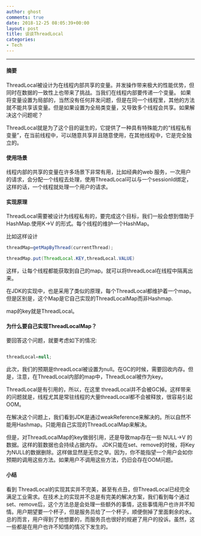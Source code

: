 ```yaml
---
author: ghost
comments: true
date: 2018-12-25 08:05:39+00:00
layout: post
title: 谈谈ThreadLocal
categories:
- Tech
---
```


-------------------

#### 摘要

ThreadLocal被设计为在线程内部共享的变量。并发操作带来极大的性能优势，但同时在数据的一致性上也带来了挑战。当我们在线程内部要传递一个变量。
如果将变量设置为局部的，当然没有任何并发问题，但是在同一个线程里，其他的方法就不能共享该变量。但是如果设置为全局类变量，又导致多个线程会共享。如果解决这个问题呢？

ThreadLocal就是为了这个目的诞生的，它提供了一种具有特殊能力的“线程私有变量”，在当前线程中，可以随意共享并且随意使用，在其他线程中，它是完全独立的。


#### 使用场景

线程内部的共享的变量在许多场景下非常有用，比如经典的web 服务，一次用户的请求，会分配一个线程去处理，使用ThreadLocal可以与一个sessionId绑定，这样的话，一个线程就处理一个用户的请求。  


#### 实现原理

ThreadLocal需要被设计为线程私有的，要完成这个目标，我们一般会想到借助于HashMap.使用K->V 的形式。每个线程的维护一个HashMap。

比如这样设计

``` java
threadMap=getMapByThread(currentThread);

threadMap.put(ThreadLocal.KEY,threadLocal.VALUE)

```
这样，让每个线程都能获取到自己的map。就可以将threadLocal在线程中隔离出来。

在JDK的实现中，也是采用了类似的原理，每个ThreadLocal都维护着一个map。但是区别是，这个Map是它自己实现的ThreadLocalMap而非Hashmap.

map的key就是ThreadLocal。


#### 为什么要自己实现ThreadLocalMap？


要回答这个问题，就要考虑如下的情况:

``` java

threadLocal=null;

```

此次，我们的预期是threadLocal被设置为null。在GC的时候，需要回收内存。但是，注意，在ThreadLocal内部的map中，ThreadLocal被作为key。

ThreadLocal是有引用的，所以，在这里 threadLocal并不会被GC掉。这样带来的问题就是，线程尤其是常驻线程的大量threadLocal都不会被释放，很容易引起OOM。


在解决这个问题上，我们看到JDK是通过weakReference来解决的。所以自然不能用Hashmap。只能用自己实现的ThreadLocalMap来解决。


但是，对ThreadLocalMap的key做弱引用，还是导致map存在一些 NULL->V 的数据。这样的脏数据也会持续占据内存。 JDK只能在set、remove的时候，将Key为NULL的数据删除。这样做显然是无奈之举。因为，你不能指望一个用户会如你预期的调用这些方法。如果用户不调用这些方法，仍旧会存在OOM问题。


#### 小结

看到 ThreadLocal的实现其实并不完美，甚至有点丑，但ThreadLocal已经完全满足工业需求。在技术上的实现并不总是有完美的解决方案，我们看到每个通过set、remove后，这个方法总是会处理一些额外的事情，这些事情用户也许并不知情。用户期望要一个杯子，但是服务员给了一个杯子，顺便倒掉了里面剩余的水。总的而言，用户得到了他想要的，而服务员也很好的规避了用户的投诉。虽然，这一些都是在用户也许不知情的情况下发生的。